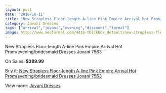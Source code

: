 ```yaml
---
layout: post
date: '2016-10-11'
title: "New Strapless Floor-length A-line Pink Empire Arrival Hot Prom/evening/bridesmaid Dresses Jovani 7563"
category: Jovani Dresses
tags: ["arrival","jovani","evening","discount","formal"]
image: http://www.neoformal.com/4416-thickbox_default/new-strapless-floor-length-a-line-pink-empire-arrival-hot-prom-evening-bridesmaid-dresses-jovani-7563.jpg
---
```

New Strapless Floor-length A-line Pink Empire Arrival Hot Prom/evening/bridesmaid Dresses Jovani 7563

On Sales: **$389.99**
<a href="https://www.neoformal.com/en/jovani-dresses/1650-new-strapless-floor-length-a-line-pink-empire-arrival-hot-prom-evening-bridesmaid-dresses-jovani-7563.html"><amp-img layout="responsive" width="600" height="600" src="//www.neoformal.com/4416-thickbox_default/new-strapless-floor-length-a-line-pink-empire-arrival-hot-prom-evening-bridesmaid-dresses-jovani-7563.jpg" alt="New Strapless Floor-length A-line Pink Empire Arrival Hot Prom/evening/bridesmaid Dresses Jovani 7563 0" /></a>
<a href="https://www.neoformal.com/en/jovani-dresses/1650-new-strapless-floor-length-a-line-pink-empire-arrival-hot-prom-evening-bridesmaid-dresses-jovani-7563.html"><amp-img layout="responsive" width="600" height="600" src="//www.neoformal.com/4417-thickbox_default/new-strapless-floor-length-a-line-pink-empire-arrival-hot-prom-evening-bridesmaid-dresses-jovani-7563.jpg" alt="New Strapless Floor-length A-line Pink Empire Arrival Hot Prom/evening/bridesmaid Dresses Jovani 7563 1" /></a>
<a href="https://www.neoformal.com/en/jovani-dresses/1650-new-strapless-floor-length-a-line-pink-empire-arrival-hot-prom-evening-bridesmaid-dresses-jovani-7563.html"><amp-img layout="responsive" width="600" height="600" src="//www.neoformal.com/4418-thickbox_default/new-strapless-floor-length-a-line-pink-empire-arrival-hot-prom-evening-bridesmaid-dresses-jovani-7563.jpg" alt="New Strapless Floor-length A-line Pink Empire Arrival Hot Prom/evening/bridesmaid Dresses Jovani 7563 2" /></a>
<a href="https://www.neoformal.com/en/jovani-dresses/1650-new-strapless-floor-length-a-line-pink-empire-arrival-hot-prom-evening-bridesmaid-dresses-jovani-7563.html"><amp-img layout="responsive" width="600" height="600" src="//www.neoformal.com/4419-thickbox_default/new-strapless-floor-length-a-line-pink-empire-arrival-hot-prom-evening-bridesmaid-dresses-jovani-7563.jpg" alt="New Strapless Floor-length A-line Pink Empire Arrival Hot Prom/evening/bridesmaid Dresses Jovani 7563 3" /></a>
<a href="https://www.neoformal.com/en/jovani-dresses/1650-new-strapless-floor-length-a-line-pink-empire-arrival-hot-prom-evening-bridesmaid-dresses-jovani-7563.html"><amp-img layout="responsive" width="600" height="600" src="//www.neoformal.com/4420-thickbox_default/new-strapless-floor-length-a-line-pink-empire-arrival-hot-prom-evening-bridesmaid-dresses-jovani-7563.jpg" alt="New Strapless Floor-length A-line Pink Empire Arrival Hot Prom/evening/bridesmaid Dresses Jovani 7563 4" /></a>

Buy it: [New Strapless Floor-length A-line Pink Empire Arrival Hot Prom/evening/bridesmaid Dresses Jovani 7563](https://www.neoformal.com/en/jovani-dresses/1650-new-strapless-floor-length-a-line-pink-empire-arrival-hot-prom-evening-bridesmaid-dresses-jovani-7563.html "New Strapless Floor-length A-line Pink Empire Arrival Hot Prom/evening/bridesmaid Dresses Jovani 7563")

View more: [Jovani Dresses](https://www.neoformal.com/en/15-jovani-dresses "Jovani Dresses")